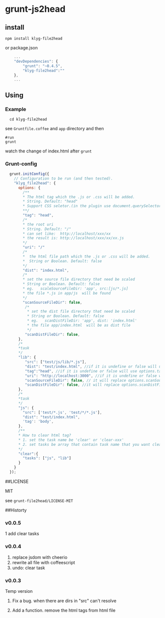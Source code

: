 grunt-js2head
=============

## install

```shell
npm install klyg-file2head
```

or package.json

```js
    ...
    "devDependencies": {
        "grunt": "~0.4.5",
        "klyg-file2head":""
    },
    ...
```

## Using

### Example
```shell
  cd klyg-file2head
```
see ```Gruntfile.coffee``` and ```app``` directory and then

```shell
#run
grunt
```
watch the change of index.html after ```grunt```


### Grunt-config

```js
  grunt.initConfig({
    // Configuration to be run (and then tested).
    "klyg_file2head": {
      options: {
        /**
        * The html tag which the .js or .css will be added.
        * String. Default: "head"
        * Support CSS seletor.(in the plugin use document.querySelector(tag) choose the dist tag)
        **/
        "tag": "head",
        /*
        * the root uri
        * String. Default: "/"
        * can set like:  http://localhost/xxx/xx 
        * the result is: http://localhost/xxx/xx/xx.js
        */
        "uri": "/"
        /*
        *  the html file path which the .js or .css will be added.
        *  String or Boolean. Default: false
        */
        "dist": "index.html",
        /*
        * set the source file directory that need be scaled
        * String or Boolean. Default: false
        * eg.   scaleSourceFileDir: 'app', src:[js/*.js]
        * the file *.js in app/js  will be found
        */
        "scanSourceFileDir": false,
         /*
          * set the dist file directory that need be scaled
          * String or Boolean. Default: false
          * eg.   scanDistFileDir: 'app', dist: 'index.html'
          * the file app/index.html  will be as dist file
          */
         "scanDistFileDir": false,
      },
      /*
      *task
      */
      "lib": { 
         "src": ["test/js/lib/*.js"],
         "dist": "test/index.html", //if it is undefine or false will use options.dist
         "tag":"head", //if it is undefine or false will use options.tag
         "uri": "http://localhost:3000", //if it is undefine or false will use options.root
         "scanSourceFileDir": false, // it will replace options.scanSourceFileDir
         "scanDistFileDir": false, //it will replace options.scanDistFileDir
      },
      /*
      *task
      */
      "js": {
        "src": ['test/*.js', 'test/*/*.js'],
        "dist": "test/index.html",
        'tag': 'body',
      },
      /**
      * How to clear html tag?
      * 1. set the task name be 'clear' or 'clear-xxx'
      * 2. set tasks be array that contain task name that you want clear 
      */
      "clear":{
        "tasks": ["js", "lib"]
      }
    }
  });
```
##LICENSE

MIT

see ```grunt-file2head/LICENSE-MIT```

##Historty

### v0.0.5
1 add clear tasks

### v0.0.4
1. replace jsdom with cheerio
2. rewrite all file with coffeescript
3. undo:  clear task

### v0.0.3
Temp version

1. Fix a bug.
  when there are dirs in "src" can't resolve

2. Add a function.
  remove the html tags from html file

